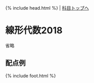 {% include head.html %} | <a href="{{page.dir}}index.md">科目トップへ</a>

# 線形代数2018
省略

## 配点例

{% include foot.html %}